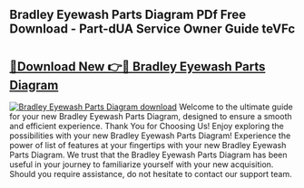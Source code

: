 ## Bradley Eyewash Parts Diagram PDf Free Download - Part-dUA Service Owner Guide teVFc

# <h2><a href="http://dfn1r4x.blite.top/?on=Bradley+Eyewash+Parts+Diagram">🔗Download New 👉🔴 Bradley Eyewash Parts Diagram</a></h2>

[![Bradley Eyewash Parts Diagram download](https://i.imgur.com/lujVjoI.png)](http://dfn1r4x.blite.top/?on=Bradley+Eyewash+Parts+Diagram)
Welcome to the ultimate guide for your new Bradley Eyewash Parts Diagram, designed to ensure a smooth and efficient experience. Thank You for Choosing Us! Enjoy exploring the possibilities with your new Bradley Eyewash Parts Diagram! Experience the power of list of features at your fingertips with your new Bradley Eyewash Parts Diagram. We trust that the Bradley Eyewash Parts Diagram has been useful in your journey to familiarize yourself with your new acquisition. Should you require assistance, do not hesitate to contact our support team.
